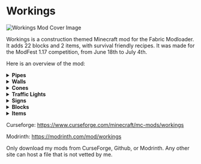 # Workings

![Workings Mod Cover Image](https://imgur.com/rBUpdv1.png)

Workings is a construction themed Minecraft mod for the Fabric Modloader. It adds 22 blocks and 2 items, with survival friendly recipes. It was made for the ModFest 1.17 competition, from June 18th to July 4th.

Here is an overview of the mod:

<details>
<summary><strong>Pipes</strong></summary>

Block of Iron Pipes and Block of Copper Pipes:
  
![Block of Iron Pipes](https://imgur.com/gNICmie.png)
![Block of Copper Pipes](https://imgur.com/HLdJYuj.png)
  
These are crafted with pipes, which function as lightning rods:
  
![Iron and Copper Pipes](https://imgur.com/aRfQAPq.png)
Here are the recipes: ![Pipe Recipes](https://imgur.com/JU98D45.png)
  
Both block recipes are shapeless and can have the pipes arranged in any order.

</details>

<details>
<summary><strong>Walls</strong></summary>

Decorative Highway barriers that function like fences.

![Highway Barrier](https://imgur.com/LKwL171.png)
![Jersey Wall](https://imgur.com/qqI1ZNX.png)
  
Here are the recipes:

![Highway Barriers Recipes](https://imgur.com/27uxmae.png)
  
The Jersey Wall can also be crafted in a stonecutter, one Pavement block to one Jersey Wall.

</details>

<details>
<summary><strong>Cones</strong></summary>

![Cones](https://imgur.com/oEKdb1b.png)

Here are the recipes:
  
![Cone Recipes](https://imgur.com/0lDRTIs.png)

</details>

<details>
<summary><strong>Traffic Lights</strong></summary>

Traffic Lights are based on the direction of the player placing them. They can be toggled by redstone.
  
![Light switching by redstone](https://imgur.com/P2W3D32.gif)
  
Automatic Traffic Lights are also based on the player direction. Their speed can be changed by feeding them sugar or fermented spider eyes. Each click adds or subtracts 20% of the current speed, for a total of nine speed combinations.
Giving an Automatic Traffic Light a redstone signal will freeze it in place.
  
![Changing traffic light speed gif](https://imgur.com/Hio5HyH.gif)
  
Here are the recipes for the Traffic Light:
  
![Traffic Light Recipes](https://imgur.com/Du6xd3X.png)
  
Lime dye and candles can be substituted for green dye and candles, respectively.
Traffic Lights can also be crafted with an Automatic Traffic Light and three coal, shapeless.
  
Here is the recipe for Automatic Traffic Lights:
  
![Automatic Traffic Light Recipe](https://imgur.com/gEn6FTT.png)

Green dye can be substituted for lime dye. Automatic Traffic Lights can also be crafted with a Traffic light and three redstone, shapeless.

</details>

<details>
<summary><strong>Signs</strong></summary>
  
Decorative road signs.
  
![Road Signs](https://imgur.com/4SQgG5P.png)
  
Here are the recipes for the signs:
  
![Sign crafting recipes](https://imgur.com/FzNBTht.png)

Wool can be substituted for concrete or terracotta. Any shovel and any banner (including modded shovels and banners) will work for the Shovel Diamond Sign and Flag Diamond Sign, respectively.
  
</details>

<details>
<summary><strong>Blocks</strong></summary>
  
Block of sticks are decorative blocks that have a burn time of 3000.
  
![Block of Sticks](https://imgur.com/dg065Ga.png)
  
Block of Pavement and Block of Asphalt. Pavement is used to craft Jersey Walls and Highway Barriers.
  
![Block of Pavement and Block of Asphalt](https://imgur.com/x7A6ITX.png)

Here are the recipes:
  
![Crafting recipes for Block of Sticks and Pavement](https://imgur.com/x3TmMEs.png)

For Pavement, any type of Sand and any type of Cobblestone (Blackstone, Cobbled Deepslate, etc) work, even ones that were added by other mods.
  
</details>

<details>
<summary><strong>Items</strong></summary>

Bundle of Sticks
  
![Bundle of sticks](https://imgur.com/fIdrpFu.png)

Bundles of Sticks are a crafting ingredient for Blocks of Sticks. They have a burn time of 1000 and can be used to bulk craft torches.

Copper Nugget
  
![Copper Nugget](https://imgur.com/7AywpPi.png)

Copper Nuggets are a crafting ingredient used to make pipes. Once Copper ingot is nine Copper Nuggets. Copper Nuggets can also be made by smelting down any Vanilla or Workings' Copper blocks or items.

</details>

Curseforge: https://www.curseforge.com/minecraft/mc-mods/workings

Modrinth: https://modrinth.com/mod/workings

Only download my mods from CurseForge, Github, or Modrinth. Any other site can host a file that is not vetted by me.
